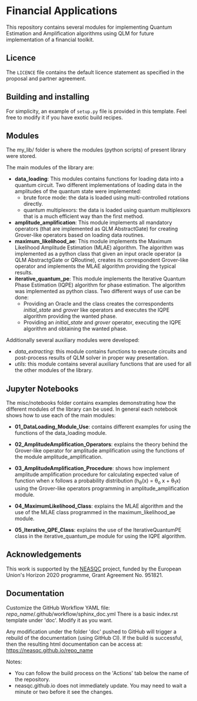 # Financial Applications

This repository contains several modules for implementing Quantum  Estimation and Amplification algorithms using QLM for future implementation of a financial toolkit. 

## Licence

The `LICENCE` file contains the default licence statement as specified in the proposal and partner agreement.

## Building and installing

For simplicity, an example of `setup.py` file is provided in this template.
Feel free to modify it if you have exotic build recipes.


## Modules 

The my\_lib/ folder is where the modules (python scripts) of present library were stored. 

The main modules of the library are: 
* **data\_loading**: This modules contains functions for loading data into a quantum circuit. Two different implementations of loading data in the amplitudes of the quantum state were implemented:
    * brute force mode: the data is loaded using multi-controlled rotations directly.
    * quantum multiplexors: the data is loaded using quantum multiplexors that is a much efficient way than the first method.
* **amplitude\_amplification**: This module implements all mandatory operators (that are implemented as QLM AbstractGate) for creating Grover-like operators based on loading data routines. 
* **maximum\_likelihood\_ae**: This module implements the Maximum Likelihood Amplitude Estimation (MLAE) algorithm. The algorithm was implemented as a python class that given an input oracle operator (a QLM AbstractgGate or QRoutine), creates its correspondent Grover-like operator and implements the MLAE algorithm providing the typical results.
* **iterative\_quantum\_pe**: This module implements the Iterative Quantum Phase Estimation (IQPE) algorithm for phase estimation. The algorithm was implemented as python class. Two different ways of use can be done:
    * Providing an Oracle and the class creates the correspondents *initial_state* and *grover* like operators and executes the IQPE algorithm providing the wanted phase.
    * Providing an *initial\_state* and *grover* operator, executing the IQPE algorithm and obtaining the wanted phase.

Additionally several auxiliary modules were developed:
* *data\_extracting*: this module contains functions to execute circuits and post-process results of QLM solver in proper way presentation.
* *utils*: this module contains several auxiliary functions that are used for all the other modules of the library.

## Jupyter Notebooks

The misc/notebooks folder contains examples demonstrating how the different modules of the library can be used. In general each notebook shows how to use each of the main modules:

* **01\_DataLoading\_Module\_Use**: contains different examples for using the functions of the data\_loading module. 
* **02\_AmplitudeAmplification\_Operators**: explains the theory behind the Grover-like operator for amplitude amplification using the functions of the module amplitude\_amplification. 
* **03\_AmplitudeAmplification\_Procedure**: shows how implement amplitude amplification procedure for calculating expected value of function when x follows a probability distribution (h<sub>&theta;</sub>(x) = &theta;<sub>o</sub> x + &theta;<sub>1</sub>x) using the Grover-like operators programming in amplitude\_amplification module.

* **04\_MaximumLikelihood\_Class**: explains the MLAE algorithm and the use of the MLAE class programmed in the maximum\_likelihood\_ae module. 
* **05\_Iterative\_QPE\_Class**: explains the use of the IterativeQuantumPE class in the iterative\_quantum\_pe module for using the IQPE algorithm. 
## Acknowledgements

This work is supported by the [NEASQC](https://cordis.europa.eu/project/id/951821) project, funded by the European Union's Horizon 2020 programme, Grant Agreement No. 951821.

## Documentation
Customize the GitHub Workflow YAML file: *repo_name*/.github/workflow/sphinx\_doc.yml
There is a basic index.rst template under 'doc'. Modify it as you want.

Any modification under the folder 'doc' pushed to GitHub will trigger a rebuild of the documentation (using GitHub CI).
If the build is successful, then the resulting html documentation can be access at: https://neasqc.github.io/repo_name

Notes: 
  - You can follow the build process on the 'Actions' tab below the name of the repository.
  - neasqc.github.io does not immediately update. You may need to wait a minute or two before it see the changes.

